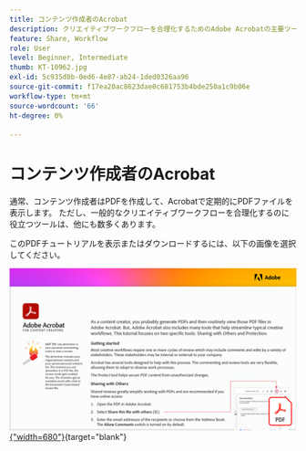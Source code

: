 ```yaml
---
title: コンテンツ作成者のAcrobat
description: クリエイティブワークフローを合理化するためのAdobe Acrobatの主要ツールについて説明します
feature: Share, Workflow
role: User
level: Beginner, Intermediate
thumb: KT-10962.jpg
exl-id: 5c935d0b-0ed6-4e87-ab24-1ded0326aa96
source-git-commit: f17ea20ac8623dae0c681753b4bde250a1c9b06e
workflow-type: tm+mt
source-wordcount: '66'
ht-degree: 0%

---
```


# コンテンツ作成者のAcrobat

通常、コンテンツ作成者はPDFを作成して、Acrobatで定期的にPDFファイルを表示します。 ただし、一般的なクリエイティブワークフローを合理化するのに役立つツールは、他にも数多くあります。

このPDFチュートリアルを表示またはダウンロードするには、以下の画像を選択してください。

[![チュートリアルの最初のページの画像](assets/Acrobatforcontentcreators.png){&quot;width=680&quot;}](assets/Acrobat-for-Content-Creators.pdf){target="blank"}
